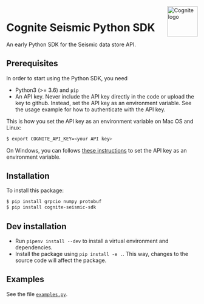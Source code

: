 <a href="https://cognite.com/">
    <img src="https://cognite.com/css/Images/CogniteLogo.svg" alt="Cognite logo" title="Cognite" align="right" height="80" />
</a>


# Cognite Seismic Python SDK
An early Python SDK for the Seismic data store API.

## Prerequisites
In order to start using the Python SDK, you need
- Python3 (>= 3.6) and `pip`
- An API key. Never include the API key directly in the code or upload the key to github. Instead, set the API key as an environment variable. See the usage example for how to authenticate with the API key.

This is how you set the API key as an environment variable on Mac OS and Linux:
```bash
$ export COGNITE_API_KEY=<your API key>
```

On Windows, you can follows [these instructions](https://www.computerhope.com/issues/ch000549.htm) to set the API key as an environment variable.

## Installation
To install this package:

```bash
$ pip install grpcio numpy protobuf
$ pip install cognite-seismic-sdk
```

## Dev installation

* Run `pipenv install --dev` to install a virtual environment and dependencies.
* Install the package using `pip install -e .`. This way, changes to the source code will affect the package.

## Examples
See the file [`examples.py`](./examples.py).
